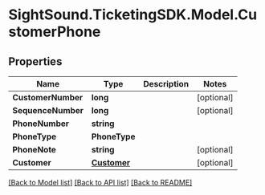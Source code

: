 # SightSound.TicketingSDK.Model.CustomerPhone

## Properties

Name | Type | Description | Notes
------------ | ------------- | ------------- | -------------
**CustomerNumber** | **long** |  | [optional] 
**SequenceNumber** | **long** |  | [optional] 
**PhoneNumber** | **string** |  | 
**PhoneType** | **PhoneType** |  | 
**PhoneNote** | **string** |  | [optional] 
**Customer** | [**Customer**](Customer.md) |  | [optional] 

[[Back to Model list]](../README.md#documentation-for-models) [[Back to API list]](../README.md#documentation-for-api-endpoints) [[Back to README]](../README.md)

